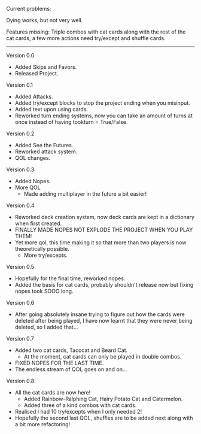 Current problems: 

Dying works, but not very well.

Features missing: Triple combos with cat cards along with the rest of the cat cards, a few more actions need try/except and shuffle cards.


***********************************************************************************************************************************************************************

Version 0.0
- Added Skips and Favors.
- Released Project.


Version 0.1
- Added Attacks.
- Added try/except blocks to stop the project ending when you misinput.
- Added text upon using cards.
- Reworked turn ending systems, now you can take an amount of turns at once instead of having tookturn = True/False.

Version 0.2
- Added See the Futures.
- Reworked attack system.
- QOL changes.

Version 0.3
- Added Nopes.
- More QOL
    - Made adding multiplayer in the future a bit easier!

Version 0.4
- Reworked deck creation system, now deck cards are kept in a dictionary when first created.
- FINALLY MADE NOPES NOT EXPLODE THE PROJECT WHEN YOU PLAY THEM!
- Yet more qol, this time making it so that more than two players is now theoretically possible.
    - More try/excepts.

Version 0.5
- Hopefully for the final time, reworked nopes.
- Added the basis for cat cards, probably shouldn't release now but fixing nopes took SOOO long.

Version 0.6
- After going absolutely insane trying to figure out how the cards were deleted after being played, I have now learnt that they were never being deleted, so I added that...

Version 0.7
- Added two cat cards, Tacocat and Beard Cat.
    - At the moment, cat cards can only be played in double combos.
- FIXED NOPES FOR THE LAST TIME.
- The endless stream of QOL goes on and on...

Version 0.8:
- All the cat cards are now here!
    - Added Rainbow-Ralphing Cat, Hairy Potato Cat and Catermelon.
    - Added three of a kind combos with cat cards.
- Realised I had 10 try/excepts when I only needed 2!
- Hopefully the second last QOL, shuffles are to be added next along with a bit more refactoring!